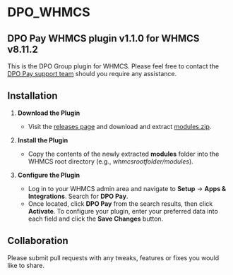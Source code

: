 # DPO_WHMCS

## DPO Pay WHMCS plugin v1.1.0 for WHMCS v8.11.2

This is the DPO Group plugin for WHMCS. Please feel free to contact
the [DPO Pay support team](https://dpogroup.com/contact-us/) should you require any assistance.

## Installation

1. **Download the Plugin**
    - Visit the [releases page](https://github.com/DPO-Group/DPO_WHMCS/releases) and download and
      extract [modules.zip](https://github.com/DPO-Group/DPO_WHMCS/releases/download/v1.1.0/modules.zip).

2. **Install the Plugin**
    - Copy the contents of the newly extracted **modules** folder into the WHMCS root directory (e.g.,
      _whmcsrootfolder/modules_).

3. **Configure the Plugin**
    - Log in to your WHMCS admin area and navigate to **Setup** -> **Apps & Integrations**. Search for **DPO Pay**.
    - Once located, click **DPO Pay** from the search results, then click **Activate**. To configure your plugin, enter
      your preferred data into each field and click the **Save Changes** button.

## Collaboration

Please submit pull requests with any tweaks, features or fixes you would like to share.
